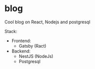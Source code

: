 # blog
Cool blog on React, Nodejs and postgresql

Stack:
- Frontend:
  - Gatsby (Ract)
- Backend: 
  - NestJS (NodeJs)
  - Postgresql